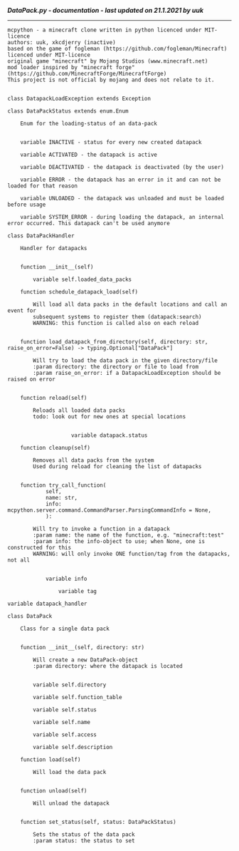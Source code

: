***DataPack.py - documentation - last updated on 21.1.2021 by uuk***
___

    mcpython - a minecraft clone written in python licenced under MIT-licence
    authors: uuk, xkcdjerry (inactive)
    based on the game of fogleman (https://github.com/fogleman/Minecraft) licenced under MIT-licence
    original game "minecraft" by Mojang Studios (www.minecraft.net)
    mod loader inspired by "minecraft forge" (https://github.com/MinecraftForge/MinecraftForge)
    This project is not official by mojang and does not relate to it.


    class DatapackLoadException extends Exception

    class DataPackStatus extends enum.Enum
        
        Enum for the loading-status of an data-pack


        variable INACTIVE - status for every new created datapack

        variable ACTIVATED - the datapack is active

        variable DEACTIVATED - the datapack is deactivated (by the user)

        variable ERROR - the datapack has an error in it and can not be loaded for that reason

        variable UNLOADED - the datapack was unloaded and must be loaded before usage

        variable SYSTEM_ERROR - during loading the datapack, an internal error occurred. This datapack can't be used anymore

    class DataPackHandler
        
        Handler for datapacks


        function __init__(self)

            variable self.loaded_data_packs

        function schedule_datapack_load(self)
            
            Will load all data packs in the default locations and call an event for
            subsequent systems to register them (datapack:search)
            WARNING: this function is called also on each reload


        function load_datapack_from_directory(self, directory: str, raise_on_error=False) -> typing.Optional["DataPack"]
            
            Will try to load the data pack in the given directory/file
            :param directory: the directory or file to load from
            :param raise_on_error: if a DatapackLoadException should be raised on error


        function reload(self)
            
            Reloads all loaded data packs
            todo: look out for new ones at special locations


                        variable datapack.status

        function cleanup(self)
            
            Removes all data packs from the system
            Used during reload for cleaning the list of datapacks


        function try_call_function(
                self,
                name: str,
                info: mcpython.server.command.CommandParser.ParsingCommandInfo = None,
                ):
            
            Will try to invoke a function in a datapack
            :param name: the name of the function, e.g. "minecraft:test"
            :param info: the info-object to use; when None, one is constructed for this
            WARNING: will only invoke ONE function/tag from the datapacks, not all


                variable info

                    variable tag

    variable datapack_handler

    class DataPack
        
        Class for a single data pack


        function __init__(self, directory: str)
            
            Will create a new DataPack-object
            :param directory: where the datapack is located


            variable self.directory

            variable self.function_table

            variable self.status

            variable self.name

            variable self.access

            variable self.description

        function load(self)
            
            Will load the data pack


        function unload(self)
            
            Will unload the datapack


        function set_status(self, status: DataPackStatus)
            
            Sets the status of the data pack
            :param status: the status to set
